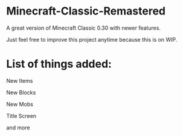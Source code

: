# Minecraft-Classic-Remastered
A great version of Minecraft Classic 0.30 with newer features. 

Just feel free to improve this project anytime because this is on WIP.

# List of things added:

New Items

New Blocks

New Mobs

Title Screen

and more
